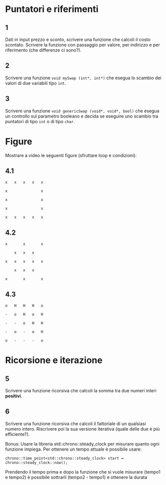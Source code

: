 # Puntatori e riferimenti

## 1

Dati in input prezzo e sconto, scrivere una funzione che calcoli il costo scontato.
Scrivere la funzione con passaggio per valore, per indirizzo e per riferimento (che differenze ci sono?).

## 2

Scrivere una funzione `void mySwap (int*, int*)` che esegua lo scambio dei valori di due variabili tipo `int`.

## 3

Scrivere una funzione `void genericSwap (void*, void*, bool)` che esegua un controllo sul parametro booleano e decida se eseguire uno scambio tra puntatori di tipo `int` o di tipo `char`.

# Figure

Mostrare a video le seguenti figure (sfruttare loop e condizioni):

## 4.1

```
x   x   x   x   x

x               x

x               x

x               x

x   x   x   x   x
```

## 4.2

```
x       x       x

    x   x   x

x   x   x   x   x

    x   x   x

x       x       x
```

## 4.3

```
o   H   H   H   o

-   o   H   o   H

-   -   o   H   H   

-   o   -   o   H

o   -   -   -   o
```

# Ricorsione e iterazione

## 5

Scrivere una funzione ricorsiva che calcoli la somma tra due numeri interi **positivi**.

## 6

Scrivere una funzione ricorsiva che calcoli il fattoriale di un qualsiasi numero intero.
Riscrivere poi la sua versione iterativa (quale delle due è più efficiente?).

Bonus: 
Usare la libreria std::chrono::steady_clock per misurare quanto ogni funzione impiega.
Per ottenere un tempo attuale è possibile usare:

```
chrono::time_point<std::chrono::steady_clock> start = chrono::steady_clock::now();
```

Prendendo il tempo prima e dopo la funzione che si vuole misurare (tempo1 e tempo2) è possibile sottrarli (tempo2 - tempo1) e ottenere la durata 
